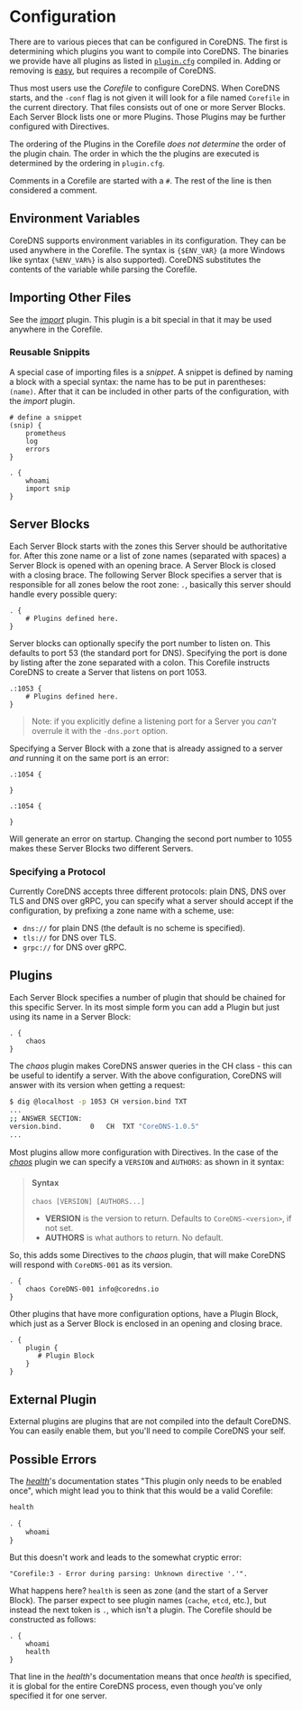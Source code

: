 # Configuration

There are to various pieces that can be configured in CoreDNS. The first is determining which
plugins you want to compile into CoreDNS. The binaries we provide have all plugins as listed in
[`plugin.cfg`](https://github.com/coredns/coredns/blob/master/plugin.cfg) compiled in.
Adding or removing is [easy](/2017/07/23/add-external-plugins/), but requires a recompile of CoreDNS.

Thus most users use the *Corefile* to configure CoreDNS. When CoreDNS starts, and the `-conf` flag is
not given it will look for a file named `Corefile` in the current directory. That files consists out
of one or more Server Blocks. Each Server Block lists one or more Plugins. Those Plugins may be
further configured with Directives.

The ordering of the Plugins in the Corefile *does not determine* the order of the plugin chain. The
order in which the the plugins are executed is determined by the ordering in `plugin.cfg`.

Comments in a Corefile are started with a `#`. The rest of the line is then considered a comment.

## Environment Variables

CoreDNS supports environment variables in its configuration.
They can be used anywhere in the Corefile. The syntax is `{$ENV_VAR}` (a more Windows like syntax
`{%ENV_VAR%}` is also supported). CoreDNS substitutes the contents of the variable while parsing
the Corefile.

## Importing Other Files

See the [*import*](https://coredns.io/explugins/import) plugin. This plugin is a bit special in that
it may be used anywhere in the Corefile.

### Reusable Snippits

A special case of importing files is a *snippet*. A snippet is defined by naming a block with
a special syntax: the name has to be put in parentheses: `(name)`. After that it can be included in
other parts of the configuration, with the
*import* plugin.

~~~ corefile
# define a snippet
(snip) {
    prometheus
    log
    errors
}

. {
    whoami
    import snip
}
~~~

## Server Blocks

Each Server Block starts with the zones this Server should be authoritative for. After this zone
name or a list of zone names (separated with spaces) a Server Block is opened with an opening brace.
A Server Block is closed with a closing brace. The following Server Block specifies a server that is
responsible for all zones below the root zone: `.`, basically this server should handle every
possible query:

~~~ corefile
. {
    # Plugins defined here.
}
~~~

Server blocks can optionally specify the port number to listen on. This defaults to port 53 (the
standard port for DNS). Specifying the port is done by listing after the zone separated with
a colon. This Corefile instructs CoreDNS to create a Server that listens on port 1053.

~~~ corefile
.:1053 {
    # Plugins defined here.
}
~~~

> Note: if you explicitly define a listening port for a Server you *can't* overrule it with the
> `-dns.port` option.

Specifying a Server Block with a zone that is already assigned to a server *and* running it on the
same port is an error:

~~~ corefile
.:1054 {

}

.:1054 {

}
~~~

Will generate an error on startup. Changing the second port number to 1055 makes these Server Blocks
two different Servers.

### Specifying a Protocol

Currently CoreDNS accepts three different protocols: plain DNS, DNS over TLS and DNS over gRPC, you
can specify what a server should accept if the configuration, by prefixing a zone name with
a scheme, use:

* `dns://` for plain DNS (the default is no scheme is specified).
* `tls://` for DNS over TLS.
* `grpc://` for DNS over gRPC.

## Plugins

Each Server Block specifies a number of plugin that should be chained for this specific Server. In
its most simple form you can add a Plugin but just using its name in a Server Block:

~~~ corefile
. {
    chaos
}
~~~

The *chaos* plugin makes CoreDNS answer queries in the CH class - this can be useful to identify
a server. With the above configuration, CoreDNS will answer with its version when getting a request:

~~~ sh
$ dig @localhost -p 1053 CH version.bind TXT
...
;; ANSWER SECTION:
version.bind.		0	CH	TXT	"CoreDNS-1.0.5"
...
~~~

Most plugins allow more configuration with Directives. In the case of the [*chaos*](/plugins/chaos)
plugin we can specify a `VERSION` and `AUTHORS`: as shown in it syntax:

> #### Syntax
>
> ```
> chaos [VERSION] [AUTHORS...]
> ```
>
> * **VERSION** is the version to return. Defaults to `CoreDNS-<version>`, if not set.
> * **AUTHORS** is what authors to return. No default.

So, this adds some Directives to the *chaos* plugin, that will make CoreDNS will respond with
`CoreDNS-001` as its version.

~~~ corefile
. {
    chaos CoreDNS-001 info@coredns.io
}
~~~

Other plugins that have more configuration options, have a Plugin Block, which just as a Server
Block is enclosed in an opening and closing brace.

~~~ corefile
. {
    plugin {
       # Plugin Block
    }
}
~~~

## External Plugin

External plugins are plugins that are not compiled into the default CoreDNS. You can easily enable
them, but you'll need to compile CoreDNS your self.

## Possible Errors

The [*health*](/plugins/health)'s documentation states "This plugin only needs to be enabled once",
which might lead you to think that this would be a valid Corefile:

~~~ txt
health

. {
    whoami
}
~~~
But this doesn't work and leads to the somewhat cryptic error:

~~~
"Corefile:3 - Error during parsing: Unknown directive '.'".
~~~

What happens here? `health` is seen as zone (and the start of a Server Block). The parser expect to
see plugin names (`cache`, `etcd`, etc.), but instead the next token is `.`, which isn't a plugin.
The Corefile should be constructed as follows:

~~~ corefile
. {
    whoami
    health
}
~~~
That line in the *health*'s documentation means that once *health* is specified, it is global for
the entire CoreDNS process, even though you've only specified it for one server.
